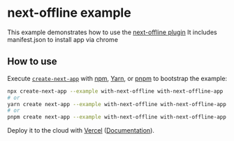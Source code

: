 # next-offline example

This example demonstrates how to use the [next-offline plugin](https://github.com/hanford/next-offline) It includes manifest.json to install app via chrome

## How to use

Execute [`create-next-app`](https://github.com/vercel/next.js/tree/canary/packages/create-next-app) with [npm](https://docs.npmjs.com/cli/init), [Yarn](https://yarnpkg.com/lang/en/docs/cli/create/), or [pnpm](https://pnpm.io) to bootstrap the example:

```bash
npx create-next-app --example with-next-offline with-next-offline-app
# or
yarn create next-app --example with-next-offline with-next-offline-app
# or
pnpm create next-app --example with-next-offline with-next-offline-app
```

Deploy it to the cloud with [Vercel](https://vercel.com/new?utm_source=github&utm_medium=readme&utm_campaign=next-example) ([Documentation](https://nextjs.org/docs/deployment)).
